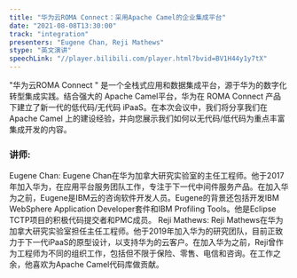 ```yaml
---
title: "华为云ROMA Connect：采用Apache Camel的企业集成平台"
date: "2021-08-08T13:30:00"
track: "integration"
presenters: "Eugene Chan, Reji Mathews"
stype: "英文演讲"
speechLink: "//player.bilibili.com/player.html?bvid=BV1H44y1y7tX"
---
```


"华为云ROMA Connect " 是一个全栈式应用和数据集成平台，源于华为的数字化转型集成实践。结合强大的 Apache Camel平台，华为在 ROMA Connect 产品下建立了新一代的低代码/无代码 iPaaS。在本次会议中，我们将分享我们在 Apache Camel 上的建设经验，并向您展示我们如何以无代码/低代码为重点丰富集成开发的内容。


 ### 讲师:
 Eugene Chan: Eugene Chan在华为加拿大研究实验室的主任工程师。他于2017年加入华为，在应用平台服务团队工作，专注于下一代中间件服务产品。在加入华为之前，Eugene是IBM云的咨询软件开发人员。Eugene的背景还包括开发IBM WebSphere Application Developer套件和IBM Profiling Tools。他是Eclipse TCTP项目的积极代码提交者和PMC成员。
 Reji Mathews: Reji Mathews在华为加拿大研究实验室担任主任工程师。他于2019年加入华为的研究团队，目前正致力于下一代iPaaS的原型设计，以支持华为的云客户。在加入华为之前，Reji曾作为工程师为不同的组织工作，包括但不限于保险、零售、电信和咨询。在工作之余，他喜欢为Apache Camel代码库做贡献。
